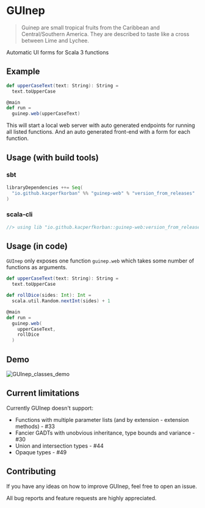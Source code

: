 # GUInep

> Guinep are small tropical fruits from the Caribbean and Central/Southern America. They are described to taste like a cross between Lime and Lychee. 

Automatic UI forms for Scala 3 functions

## Example

```scala
def upperCaseText(text: String): String =
  text.toUpperCase

@main
def run =
  guinep.web(upperCaseText)
```

This will start a local web server with auto generated endpoints for running all listed functions. And an auto generated front-end with a form for each function.

## Usage (with build tools)

### sbt

```scala
libraryDependencies ++= Seq(
  "io.github.kacperfkorban" %% "guinep-web" % "version_from_releases"
)
```

### scala-cli

```scala
//> using lib "io.github.kacperfkorban::guinep-web:version_from_releases"
```

## Usage (in code)

`GUInep` only exposes one function `guinep.web` which takes some number of functions as arguments.

```scala
def upperCaseText(text: String): String =
  text.toUpperCase

def rollDice(sides: Int): Int =
  scala.util.Random.nextInt(sides) + 1

@main
def run =
  guinep.web(
    upperCaseText,
    rollDice
  )
```

## Demo

![GUInep_classes_demo](https://github.com/KacperFKorban/GUInep/assets/39772805/556b6c1b-ea72-4089-8cbd-16f680484177)

## Current limitations

Currently GUInep doesn't support:
- Functions with multiple parameter lists (and by extension - extension methods) - #33
- Fancier GADTs with unobvious inheritance, type bounds and variance - #30
- Union and intersection types - #44
- Opaque types - #49

## Contributing

If you have any ideas on how to improve GUInep, feel free to open an issue.

All bug reports and feature requests are highly appreciated.
